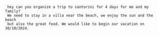     
     hey can you organize a trip to santorini for 4 days for me and my family? 
     We need to stay in a villa near the beach, we enjoy the sun and the beach 
     but also the great food. We would like to begin our vacation on 30/10/2024. 
